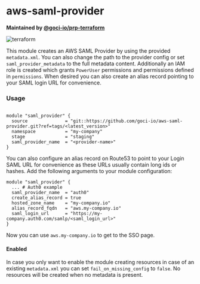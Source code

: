 # aws-saml-provider

**Maintained by [@goci-io/prp-terraform](https://github.com/orgs/goci-io/teams/prp-terraform)**

![terraform](https://github.com/goci-io/aws-saml-provider/workflows/terraform/badge.svg?branch=master)

This module creates an AWS SAML Provider by using the provided `metadata.xml`. You can also change the path to the provider config or set `saml_provider_metadata` to the full metadata content. Additionally an IAM role is created which grants `PowerUser` permissions and permissions defined in `permissions`.
When desired you can also create an alias record pointing to your SAML login URL for convenience.

### Usage

```hcl

module "saml_provider" {
  source              = "git::https://github.com/goci-io/aws-saml-provider.git?ref=tags/<latest_version>"
  namespace           = "my-company"
  stage               = "staging"
  saml_provider_name  = "<provider-name>"
}
```

You can also configure an alias record on Route53 to point to your Login SAML URL for convenience as these URLs usually contain long ids or hashes. Add the following arguments to your module configuration:

```hcl
module "saml_provider" {
  ... # Auth0 example
  saml_provider_name  = "auth0"
  create_alias_record = true
  hosted_zone_name    = "my-company.io"
  alias_record_fqdn   = "aws.my-company.io"
  saml_login_url      = "https://my-company.auth0.com/samlp/<saml_login_url>"
}
```

Now you can use `aws.my-company.io` to get to the SSO page.

#### Enabled

In case you only want to enable the module creating resources in case of an existing `metadata.xml` you can set `fail_on_missing_config` to `false`.  No resources will be created when no metadata is present.

